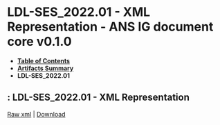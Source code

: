 # LDL-SES_2022.01 - XML Representation - ANS IG document core v0.1.0

* [**Table of Contents**](toc.md)
* [**Artifacts Summary**](artifacts.md)
* **LDL-SES_2022.01**

## : LDL-SES_2022.01 - XML Representation

[Raw xml](Binary-LDL-SES-2022.01.xml) | [Download](Binary-LDL-SES-2022.01.xml)

